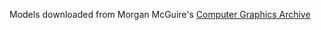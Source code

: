 
Models downloaded from Morgan McGuire's [Computer Graphics Archive](https://casual-effects.com/data)